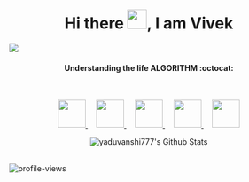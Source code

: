 

<p align="center">
  <h1 align="center">Hi there <img src="https://github.com/TheDudeThatCode/TheDudeThatCode/blob/master/Assets/Hi.gif" width="35px">, I am Vivek  </h1>
</p>



![](https://raw.githubusercontent.com/metoop/shravan20/main/assets/header.png)


<!-- ![conrtribution chart](https://user-images.githubusercontent.com/49487927/121585645-7390dc80-ca50-11eb-9873-60101788dfc5.gif) -->

<h4 align="center">
    <b> Understanding the life ALGORITHM :octocat: </b>
</h4>

<br>

<p align="center">
  <a title="Portfolio" href="https://yaduvanshi777.github.io/">
    <img src="https://cdn0.iconfinder.com/data/icons/web-development-79/32/development_globe_sphere-64.png" width="50" height="50" />
  </a>
  &nbsp;
  &nbsp;
  <!--
  <a title="DEV.to" href="https://dev.to/yaduvanshi777">
    <img src="https://cdn3.iconfinder.com/data/icons/logos-and-brands-adobe/512/84_Dev-512.png" width="50" height="50" />
  </a>
  &nbsp;
  &nbsp;
  -->
  <!--
  <a title="Medium" href="https://medium.com/@yaduvanshi777">
    <img src="https://cdn.mos.cms.futurecdn.net/uazw6gFQuEC29mxMM55Tpb-1200-80.jpg" width="45" height="45"  />
  </a>
  &nbsp;
  &nbsp;
  -->
  <a title="LinkedIn" href="https://www.linkedin.com/in/vkumar777/">
    <img src="https://cdn4.iconfinder.com/data/icons/social-media-and-logos-11/32/Logo_LinkedIn-512.png" width="50" height="50" />
  </a>
  &nbsp;
  &nbsp;
  
  <a title="Email" href="mailto:raovivekkumar11@gmail.com">
    <img src="https://cdn4.iconfinder.com/data/icons/social-media-and-logos-11/32/Logo_Gmail_envelope_letter_email-64.png" width="50" height="50" />
  </a>
  &nbsp;
  &nbsp;
  
  <a title="Stackoverflow" href="https://stackoverflow.com/users/14455576/vivek-kumar?tab=profile">
    <img src="https://cdn0.iconfinder.com/data/icons/social-media-and-logos-11/32/logo_stackoverflow_Stack_overflow-64.png" width="50" height="50" />
  </a>
  &nbsp;
  &nbsp;
  
  <a title="Twitter" href="https://twitter.com/Vyaduvanshi03">
    <img src="https://cdn4.iconfinder.com/data/icons/social-media-and-logos-11/32/Logo_Twitter_bird-64.png" width="50" height="50" />
  </a>
</p>


<!-- <p align="center">
    <img align="center" alt="yaduvanshi777's Github Stats" src="https://github-readme-stats.vercel.app/api?username=yaduvanshi777&show_icons=true&hide_border=true" />
</p>
 -->
<p align="center">
    <img align="center" alt="yaduvanshi777's Github Stats" src="https://github-readme-streak-stats.herokuapp.com/?user=yaduvanshi777" />
</p>
<!-- <br> -->
<br>
<img src="https://komarev.com/ghpvc/?username=yaduvanshi777&color=green" alt="profile-views">
